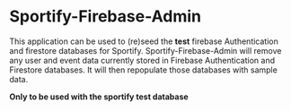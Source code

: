 # Sportify-Firebase-Admin

This application can be used to (re)seed the **test** firebase Authentication and firestore databases for Sportify.  Sportify-Firebase-Admin will remove any user and event data currently stored in Firebase Authentication and Firestore databases.  It will then repopulate those databases with sample data.

**Only to be used with the sportify test database**
